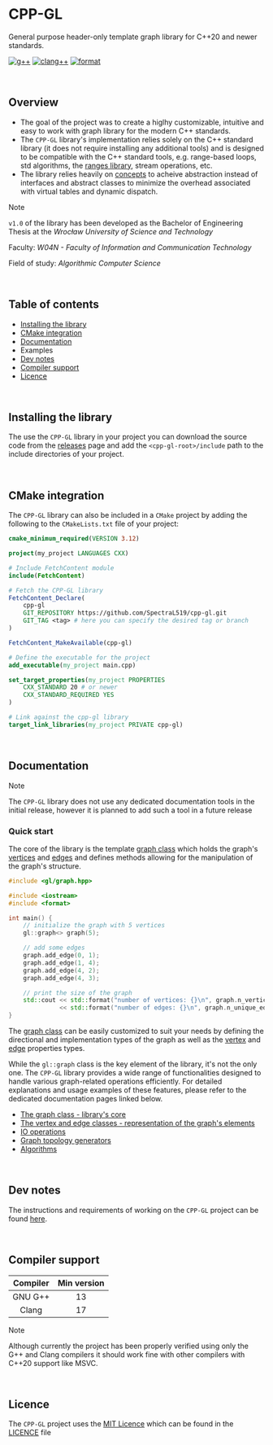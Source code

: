 # CPP-GL

General purpose header-only template graph library for C++20 and newer standards.

[![g++](https://github.com/SpectraL519/cpp-gl/actions/workflows/gpp.yaml/badge.svg)](https://github.com/SpectraL519/cpp-gl/actions/workflows/g++)
[![clang++](https://github.com/SpectraL519/cpp-gl/actions/workflows/clang.yaml/badge.svg)](https://github.com/SpectraL519/cpp-gl/actions/workflows/clang++)
[![format](https://github.com/SpectraL519/cpp-gl/actions/workflows/format.yaml/badge.svg)](https://github.com/SpectraL519/cpp-gl/actions/workflows/format)

<br />

## Overview

* The goal of the project was to create a higlhy customizable, intuitive and easy to work with graph library for the modern C++ standards.
* The `CPP-GL` library's implementation relies solely on the C++ standard library (it does not require installing any additional tools) and is designed to be compatible with the C++ standard tools, e.g. range-based loops, std algorithms, the [ranges library](https://en.cppreference.com/w/cpp/ranges), stream operations, etc.
* The library relies heavily on [concepts](https://en.cppreference.com/w/cpp/language/constraints) to acheive abstraction instead of interfaces and abstract classes to minimize the overhead associated with virtual tables and dynamic dispatch.

> [!NOTE]
> `v1.0` of the library has been developed as the Bachelor of Engineering Thesis at the *Wrocław University of Science and Technology*
>
> Faculty: *W04N - Faculty of Information and Communication Technology*
>
> Field of study: *Algorithmic Computer Science*

<br />

## Table of contents

* [Installing the library](#installing-the-library)
* [CMake integration](#cmake-integration)
* [Documentation](#documentation)
* Examples
* [Dev notes](#dev-notes)
* [Compiler support](#compiler-support)
* [Licence](#licence)

<br />

## Installing the library

The use the `CPP-GL` library in your project you can download the source code from the [releases](https://github.com/SpectraL519/cpp-gl/releases) page and add the `<cpp-gl-root>/include` path to the include directories of your project.

<br />

## CMake integration

The `CPP-GL` library can also be included in a `CMake` project by adding the following to the `CMakeLists.txt` file of your project:

```cmake
cmake_minimum_required(VERSION 3.12)

project(my_project LANGUAGES CXX)

# Include FetchContent module
include(FetchContent)

# Fetch the CPP-GL library
FetchContent_Declare(
    cpp-gl
    GIT_REPOSITORY https://github.com/SpectraL519/cpp-gl.git
    GIT_TAG <tag> # here you can specify the desired tag or branch
)

FetchContent_MakeAvailable(cpp-gl)

# Define the executable for the project
add_executable(my_project main.cpp)

set_target_properties(my_project PROPERTIES
    CXX_STANDARD 20 # or newer
    CXX_STANDARD_REQUIRED YES
)

# Link against the cpp-gl library
target_link_libraries(my_project PRIVATE cpp-gl)
```

<br />

## Documentation

> [!NOTE]
> The `CPP-GL` library does not use any dedicated documentation tools in the initial release, however it is planned to add such a tool in a future release

### Quick start

The core of the library is the template [graph class](/docs/graph.md) which holds the graph's [vertices](/docs/vertex.md) and [edges](/docs/edge.md) and defines methods allowing for the manipulation of the graph's structure.

```c++
#include <gl/graph.hpp>

#include <iostream>
#include <format>

int main() {
    // initialize the graph with 5 vertices
    gl::graph<> graph(5);

    // add some edges
    graph.add_edge(0, 1);
    graph.add_edge(1, 4);
    graph.add_edge(4, 2);
    graph.add_edge(4, 3);

    // print the size of the graph
    std::cout << std::format("number of vertices: {}\n", graph.n_vertices())
              << std::format("number of edges: {}\n", graph.n_unique_edges());
}
```

The [graph class](/docs/graph.md) can be easily customized to suit your needs by defining the directional and implementation types of the graph as well as the [vertex](/docs/graph_elements.md) and [edge](/docs/graph_elements.md) properties types.

While the `gl::graph` class is the key element of the library, it's not the only one. The `CPP-GL` library provides a wide range of functionalities designed to handle various graph-related operations efficiently. For detailed explanations and usage examples of these features, please refer to the dedicated documentation pages linked below.

* [The graph class - library's core](/docs/graph.md)
* [The vertex and edge classes - representation of the graph's elements](/docs/graph_elements.md)
* [IO operations](/docs/io.md)
* [Graph topology generators](/docs/topologies.md)
* [Algorithms](/docs/algoithms.md)
<!-- TODO: types page -->

<br />

## Dev notes

The instructions and requirements of working on the `CPP-GL` project can be found [here](/docs/dev_notes.md).

<br />

## Compiler support

| Compiler | Min version |
| :-: | :-: |
| GNU G++ | 13 |
| Clang | 17 |

> [!NOTE]
> Although currently the project has been properly verified using only the G++ and Clang compilers it should work fine with other compilers with C++20 support like MSVC.

<br />

## Licence

The `CPP-GL` project uses the [MIT Licence](https://mit-license.org/) which can be found in the [LICENCE](/LICENSE) file
